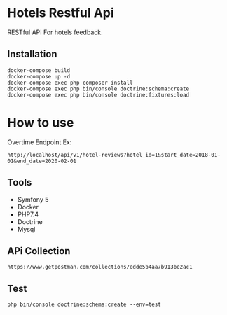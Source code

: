 # Hotels  Restful Api
RESTful API For hotels feedback.

## Installation

```
docker-compose build 
docker-compose up -d
docker-compose exec php composer install
docker-compose exec php bin/console doctrine:schema:create
docker-compose exec php bin/console doctrine:fixtures:load

```

# How to use

Overtime Endpoint Ex:

```
http://localhost/api/v1/hotel-reviews?hotel_id=1&start_date=2018-01-01&end_date=2020-02-01
```

## Tools
* Symfony 5
* Docker
* PHP7.4
* Doctrine
* Mysql


##  APi Collection

```
https://www.getpostman.com/collections/edde5b4aa7b913be2ac1
```

## Test

```
php bin/console doctrine:schema:create --env=test
```

